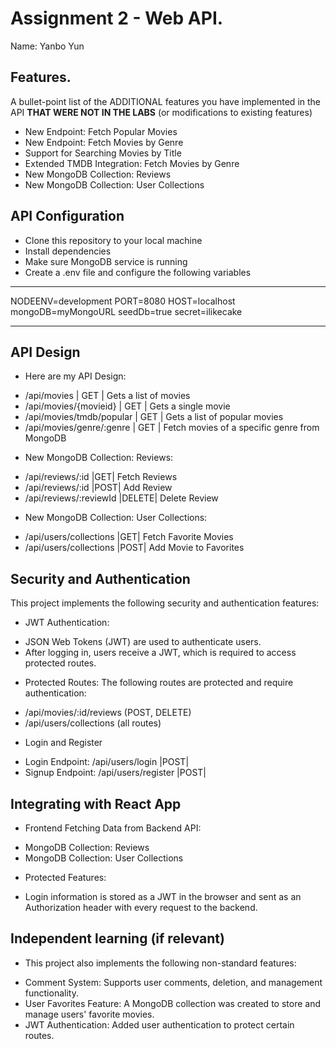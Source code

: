 # Assignment 2 - Web API.

Name: Yanbo Yun

## Features.

A bullet-point list of the ADDITIONAL features you have implemented in the API **THAT WERE NOT IN THE LABS** (or modifications to existing features)
 
  + New Endpoint: Fetch Popular Movies    
  + New Endpoint: Fetch Movies by Genre
  + Support for Searching Movies by Title
  + Extended TMDB Integration: Fetch Movies by Genre
  + New MongoDB Collection: Reviews
  + New MongoDB Collection: User Collections
 


## API Configuration
+ Clone this repository to your local machine
+ Install dependencies
+ Make sure MongoDB service is running
+ Create a .env file and configure the following variables
______________________
NODEENV=development
PORT=8080
HOST=localhost
mongoDB=myMongoURL
seedDb=true
secret=ilikecake
______________________

## API Design
+ Here are my API Design:
- /api/movies | GET | Gets a list of movies 
- /api/movies/{movieid} | GET | Gets a single movie 
- /api/movies/tmdb/popular | GET | Gets a list of popular movies
- /api/movies/genre/:genre | GET | Fetch movies of a specific genre from MongoDB

+ New MongoDB Collection: Reviews:
- /api/reviews/:id |GET| Fetch Reviews
- /api/reviews/:id |POST| Add Review
- /api/reviews/:reviewId |DELETE| Delete Review

+ New MongoDB Collection: User Collections:
- /api/users/collections |GET| Fetch Favorite Movies
- /api/users/collections |POST| Add Movie to Favorites

## Security and Authentication

This project implements the following security and authentication features:

+ JWT Authentication:
- JSON Web Tokens (JWT) are used to authenticate users.
- After logging in, users receive a JWT, which is required to access protected routes.

+ Protected Routes:
The following routes are protected and require authentication:
- /api/movies/:id/reviews (POST, DELETE)
- /api/users/collections (all routes)

+ Login and Register
- Login Endpoint: /api/users/login |POST|
- Signup Endpoint: /api/users/register |POST|


## Integrating with React App

+ Frontend Fetching Data from Backend API:
- MongoDB Collection: Reviews
- MongoDB Collection: User Collections

+ Protected Features:
- Login information is stored as a JWT in the browser and sent as an Authorization header with every request to the backend.


## Independent learning (if relevant)

+ This project also implements the following non-standard features:
- Comment System: Supports user comments, deletion, and management functionality.
- User Favorites Feature: A MongoDB collection was created to store and manage users' favorite movies.
- JWT Authentication: Added user authentication to protect certain routes.
